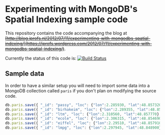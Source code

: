 Experimenting with MongoDB's Spatial Indexing sample code
=========================================================

This repository contains the code accompanying the blog at ~~[http://blog.iprofs.nl/2012/07/11/experimenting-with-mongodbs-spatial-indexing/](https://iprofs.wordpress.com/2012/07/11/experimenting-with-mongodbs-spatial-indexing/)~~.

Currently the status of this code is: [![Build Status](https://travis-ci.org/dgressmann/mongodb-geo-test.png?branch=master)](https://travis-ci.org/dmgress/mongodb-geo-test)

Sample data
-----------
In order to have a similar setup you will need to import some data into a MongoDB collection called `paris` if you don't plan on modifying the source code.

```javascript
db.paris.save({ "_id": "passy", "loc": {"lon":2.285930, "lat":48.857320}, "desc": "Passy metro station"});
db.paris.save({ "_id": "birhakeim", "loc": {"lon":2.289355, "lat":48.853645}, "desc": "Bir-Hakeim metro station"});
db.paris.save({ "_id": "ltm", "loc": {"lon":2.310560, "lat":48.857770}, "desc": "La Tour-Maubourg metro station"});
db.paris.save({ "_id": "ecole", "loc": {"lon":2.306315, "lat":48.854690}, "desc": "Ecole Militaire metro station"});
db.paris.save({ "_id": "eiffel", "loc": {"lon":2.29510, "lat":48.857910}, "desc": "Eiffel tower", radius: 50});
db.paris.save({ "_id": "lmpg", "loc": {"lon":2.297945, "lat":48.848900}, "desc": "La Motte-Picquet - Grenelle"});
```
